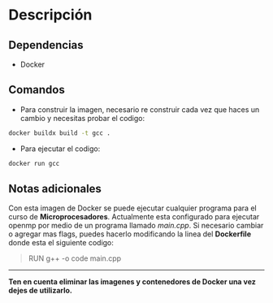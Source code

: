 # Descripción

## Dependencias
- Docker

## Comandos
- Para construir la imagen, necesario re construir cada vez que haces un cambio y necesitas probar el codigo: 
```sh
docker buildx build -t gcc .
```
- Para ejecutar el codigo:
```sh
docker run gcc
```
## Notas adicionales
Con esta imagen de Docker se puede ejecutar cualquier programa para el curso de __Microprocesadores__. Actualmente esta configurado para ejecutar openmp por medio de un programa llamado *main.cpp*. Si necesario cambiar o agregar mas flags, puedes hacerlo modificando la linea del __Dockerfile__ donde esta el siguiente codigo:
> RUN g++ -o code main.cpp 
---
__Ten en cuenta eliminar las imagenes y contenedores de Docker una vez dejes de utilizarlo.__
